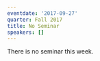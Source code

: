 ```yaml
---
eventdate: '2017-09-27'
quarter: Fall 2017
title: No Seminar
speakers: []
---
```

There is no seminar this week.